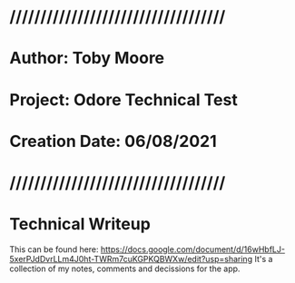 # ///////////////////////////////////
# Author: Toby Moore
# Project: Odore Technical Test
# Creation Date: 06/08/2021
# ///////////////////////////////////


# Technical Writeup #
This can be found here: https://docs.google.com/document/d/16wHbfLJ-5xerPJdDvrLLm4J0ht-TWRm7cuKGPKQBWXw/edit?usp=sharing It's a collection of my notes, comments and decissions for the app.

